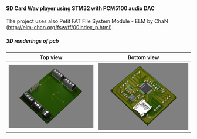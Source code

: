#### SD Card Wav player using STM32 with PCM5100 audio DAC

The project uses also Petit FAT File System Module - ELM by ChaN (http://elm-chan.org/fsw/ff/00index_p.html).

##### 3D renderings of pcb

Top view | Bottom view
------------ | -------------
![Alt text](hardware/eagle/3d/stm32f410rb_pcm5100_top.png?raw=true "top view") | ![Alt text](hardware/eagle/3d/stm32f410rb_pcm5100_bottom.png?raw=true "bottom view")

